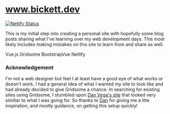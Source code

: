# www.bickett.dev

[![Netlify Status](https://api.netlify.com/api/v1/badges/cc9b1046-bb88-4392-b739-55705ef2cee7/deploy-status)](https://app.netlify.com/sites/bickett-dev/deploys)


This is my initial step into creating a personal site with hopefully some blog posts sharing what I've learning over my web development days.  This most likely includes making mistakes on this site to learn from and share as well.


Vue.js
Gridsome
BootstrapVue
Netlify


### Acknowledgement
I'm not a web designer but feel I at least have a good eye of what works or doesn't work.  I had a general idea of what I wanted my site to look like and had already decided to give Gridsome a chance.  In searching for existing sites using Gridsome, I stumbled upon [Dan Vega's site](https://github.com/danvega/danvega-dev) that looked very similiar to what I was going for.  So thanks to [Dan](https://www.danvega.dev/) for giving me a litle inspiration, and mostly guidance, on getting this setup quickly!
